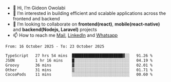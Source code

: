 - 👋 Hi, I’m Gideon Owolabi
- 👀 I’m interested in building efficient and scalable applications across the frontend and backend
- 💞️ I’m looking to collaborate on <b>frontend(react)</b>, <b>mobile(react-native)</b> and <b>backend(Nodejs, Laravel)</b> projects
- 📫 How to reach me <a href="mailto:gideoniyin2021@gmail.com">Mail</a>, <a href="https://www.linkedin.com/in/gideon-owolabi-9b667a232/">LinkedIn</a> and <a href="https://wa.me/2348055377085">Whatsapp</a>

<!---
gude1/gude1 is a ✨ special ✨ repository because its `README.md` (this file) appears on your GitHub profile.
You can click the Preview link to take a look at your changes.
--->

<!--START_SECTION:waka-->

```txt
From: 16 October 2025 - To: 23 October 2025

TypeScript   27 hrs 54 mins  ██████████████████████▓░░   91.26 %
JSON         1 hr 16 mins    █░░░░░░░░░░░░░░░░░░░░░░░░   04.19 %
Groovy       36 mins         ▓░░░░░░░░░░░░░░░░░░░░░░░░   02.01 %
Other        31 mins         ▒░░░░░░░░░░░░░░░░░░░░░░░░   01.71 %
CocoaPods    11 mins         ░░░░░░░░░░░░░░░░░░░░░░░░░   00.60 %
```

<!--END_SECTION:waka-->
